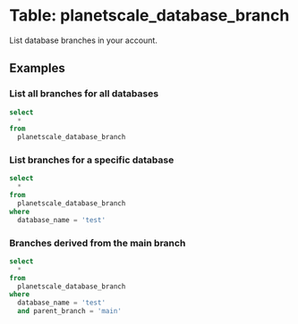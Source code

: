 # Table: planetscale_database_branch

List database branches in your account.

## Examples

### List all branches for all databases

```sql
select
  *
from
  planetscale_database_branch
```

### List branches for a specific database

```sql
select
  *
from
  planetscale_database_branch
where
  database_name = 'test'
```

### Branches derived from the main branch

```sql
select
  *
from
  planetscale_database_branch
where
  database_name = 'test'
  and parent_branch = 'main'
```
